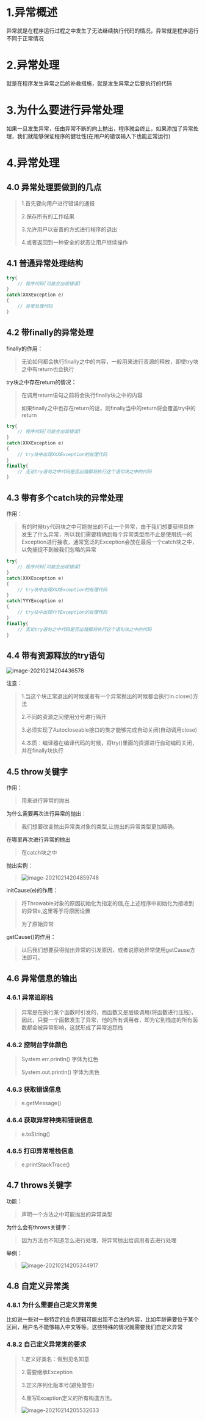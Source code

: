 # 1.异常概述

异常就是在程序运行过程之中发生了无法继续执行代码的情况，异常就是程序运行不同于正常情况

# 2.异常处理

就是在程序发生异常之后的补救措施，就是发生异常之后要执行的代码

# 3.为什么要进行异常处理

如果一旦发生异常，任由异常不断的向上抛出，程序就会终止，如果添加了异常处理，我们就能够保证程序的健壮性(在用户的错误输入下也能正常运行)



# 4.异常处理

## 4.0 异常处理要做到的几点

> 1.首先要向用户进行错误的通报
>
> 2.保存所有的工作结果
>
> 3.允许用户以妥善的方式进行程序的退出
>
> 4.或者返回到一种安全的状态让用户继续操作

## 4.1 普通异常处理结构

```java
try{
    // 程序代码[可能会出现错误]
}
catch(XXXException e)
{
    // 异常处理代码
}
```

## 4.2 带finally的异常处理

finally的作用：

> 无论如何都会执行finally之中的内容，一般用来进行资源的释放，即使try块之中有return也会执行

try块之中存在return的情况：

> 在调用return语句之前将会执行finally块之中的内容
>
> 如果finally之中也存在return的话，则finally当中的return将会覆盖try中的return

```java
try{
    // 程序代码[可能会出现错误]
}
catch(XXXException e)
{
    // try块中出现XXXException的处理代码
}
finally{
    // 无论try语句之中代码是否出错都将执行这个语句块之中的代码
}
```

## 4.3 带有多个catch块的异常处理

作用：

> 有的时候try代码块之中可能抛出的不止一个异常，由于我们想要获得具体发生了什么异常，所以我们需要精确到每个异常类型而不止是使用统一的Exception进行接收，通常宽泛的Exception会放在最后一个catch块之中，以免捕捉不到被我们忽略的异常

```java
try{
    // 程序代码[可能会出现错误]
}
catch(XXXException e)
{
    // try块中出现XXXException的处理代码
}
catch(YYYException e)
{
    // try块中出现YYYException的处理代码
}
finally{
    // 无论try语句之中代码是否出错都将执行这个语句块之中的代码
}
```

## 4.4 带有资源释放的try语句

![image-20210214204436578](./image-20210214204436578.png)

注意：

> 1.当这个块正常退出的时候或者有一个异常抛出的时候都会执行in.close()方法
>
> 2.不同的资源之间使用分号进行隔开
>
> 3.必须实现了Autocloseable接口的类才能够完成自动关闭(自动调用close)
>
> 4.本质：编译器在编译代码的时候，将try()里面的资源进行自动编码关闭，并在finally块执行

## 4.5 throw关键字

作用：

> 用来进行异常的抛出

为什么需要再次进行异常的抛出：

> 我们想要改变抛出异常类对象的类型,让抛出的异常类型更加精确。

在哪里再次进行异常的抛出

> 在catch块之中

抛出实例：

> ![image-20210214204859746](./image-20210214204859746.png)

initCause(e)的作用：

> 将Throwable对象的原因初始化为指定的值,在上述程序中初始化为接收到的异常e,这里等于将原因设置
>
> 为了原始异常

getCause()的作用：

> 以后我们想要获得抛出异常的引发原因，或者说原始异常使用getCause方法即可。

## 4.6 异常信息的输出

### 4.6.1 异常追踪栈

> 异常是在执行某个函数时引发的，而函数又是层级调用(将函数进行压栈)，因此，只要一个函数发生了异常，他的所有调用者，即为它到栈底的所有函数都会被异常影响，这就形成了异常追踪栈

### 4.6.2 控制台字体颜色

> System.err.println() 字体为红色
>
> System.out.println() 字体为黑色

### 4.6.3 获取错误信息

> e.getMessage()

### 4.6.4 获取异常种类和错误信息

> e.toString()

### 4.6.5 打印异常堆栈信息

> e.printStackTrace()

## 4.7 throws关键字

功能：

> 声明一个方法之中可能抛出的异常类型

为什么会有throws关键字：

> 因为方法也不知道怎么进行处理，将异常抛出给调用者去进行处理

举例：

> ![image-20210214205344917](./image-20210214205344917.png)

## 4.8 自定义异常类

### 4.8.1 为什么需要自己定义异常类

比如说一些对一些特定的业务逻辑可能出现不合法的内容，比如年龄需要位于某个区间，用户名不能够输入中文等等。这些特殊的情况就需要我们自定义异常

### 4.8.2 自己定义异常类的要求

> 1.定义好类名：做到见名知意
>
> 2.需要继承Exception
>
> 3.定义序列化版本号(避免警告)
>
> 4.重写Exception定义的所有构造方法。
>
> ![image-20210214205532633](./image-20210214205532633.png)